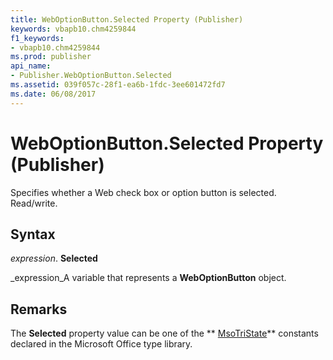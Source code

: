 ```yaml
---
title: WebOptionButton.Selected Property (Publisher)
keywords: vbapb10.chm4259844
f1_keywords:
- vbapb10.chm4259844
ms.prod: publisher
api_name:
- Publisher.WebOptionButton.Selected
ms.assetid: 039f057c-28f1-ea6b-1fdc-3ee601472fd7
ms.date: 06/08/2017
---
```



# WebOptionButton.Selected Property (Publisher)

Specifies whether a Web check box or option button is selected. Read/write.


## Syntax

 _expression_. **Selected**

 _expression_A variable that represents a **WebOptionButton** object.


## Remarks

The **Selected** property value can be one of the ** [MsoTriState](http://msdn.microsoft.com/library/2036cfc9-be7d-e05c-bec7-af05e3c3c515%28Office.15%29.aspx)** constants declared in the Microsoft Office type library.


